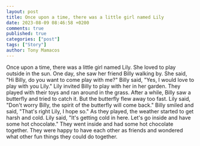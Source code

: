 ```yaml
---
layout: post
title: Once upon a time, there was a little girl named Lily
date: 2023-08-09 08:46:58 +0200
comments: true
published: true
categories: ["post"]
tags: ["Story"]
author: Tony Mamacos
---
```

Once upon a time, there was a little girl named Lily. She loved to play outside in the sun. One day, she saw her friend Billy walking by. She said, "Hi Billy, do you want to come play with me?"
Billy said, "Yes, I would love to play with you Lily." 
Lily invited Billy to play with her in her garden. They played with their toys and ran around in the grass. After a while, Billy saw a butterfly and tried to catch it. But the butterfly flew away too fast.
Lily said, "Don't worry Billy, the spirit of the butterfly will come back." 
Billy smiled and said, "That's right Lily, I hope so." 
As they played, the weather started to get harsh and cold. Lily said, "It's getting cold in here. Let's go inside and have some hot chocolate." 
They went inside and had some hot chocolate together. They were happy to have each other as friends and wondered what other fun things they could do together.
